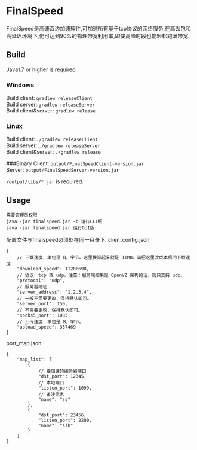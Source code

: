 # FinalSpeed
FinalSpeed是高速双边加速软件,可加速所有基于tcp协议的网络服务,在高丢包和高延迟环境下,仍可达到90%的物理带宽利用率,即使高峰时段也能轻松跑满带宽.

## Build
Java1.7 or higher is required.

### Windows
Build client: `gradlew releaseClient`<br>
Build server: `gradlew releaseServer`<br>
Build client&server: `gradlew release`

### Linux
Build client: `./gradlew releaseClient`<br>
Build server: `./gradlew releaseServer`<br>
Build client&server: `./gradlew release`

###Binary
Client: `output/FinalSpeedClient-version.jar`<br>
Server: `output/FinalSpeedServer-version.jar`<br>

`/output/libs/*.jar` is required.

## Usage
```
需要管理员权限
java -jar finalspeed.jar -b 运行CLI版
java -jar finalspeed.jar 运行GUI版
```

配置文件与finalspeed必须处在同一目录下.
clien_config.json
```
{
    // 下载速度，单位是 B，字节。这里换算起来就是 11MB。请把这里改成本机的下载速度
    "download_speed": 11200698, 
    // 协议：tcp 或 udp。注意：服务端如果是 OpenVZ 架构的话，则只支持 udp。
    "protocal": "udp", 
    // 服务器地址
    "server_address": "1.2.3.4", 
    // 一般不需要更改，保持默认即可。
    "server_port": 150, 
    // 不需要更改，保持默认即可。
    "socks5_port": 1083, 
    // 上传速度，单位是 B，字节。
    "upload_speed": 357469
}
```
port_map.json
```
{
    "map_list": [
        {
            // 要加速的服务器端口
            "dst_port": 12345, 
            // 本地端口
            "listen_port": 1099, 
            // 备注信息
            "name": "ss"
        }, 
        {
            "dst_port": 23456, 
            "listen_port": 2200, 
            "name": "ssh"
        }
    ]
}
```
